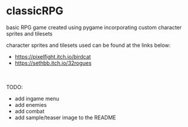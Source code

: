 # classicRPG
basic RPG game created using pygame incorporating custom character sprites and tilesets


character sprites and tilesets used can be found at the links below:
- https://pixelfight.itch.io/birdcat
- https://sethbb.itch.io/32rogues

<br>
<br>
TODO:

- add ingame menu
- add enemies
- add combat
- add sample/teaser image to the README
